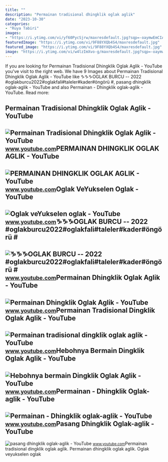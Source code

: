 ```yaml
---
title: ""
description: "Permainan tradisional dhingklik oglak aglik"
date: "2023-10-30"
categories:
- "Ruya Tabiri"
images:
- "https://i.ytimg.com/vi/yf60PycSjrw/maxresdefault.jpg?sqp=-oaymwEmCIAKENAF8quKqQMa8AEB-AH-CYAC0AWKAgwIABABGGUgXShQMA8=&amp;rs=AOn4CLAH-a5ecsrab5mKILn3GVOJZcIASA"
featuredImage: "https://i.ytimg.com/vi/9F88YXQb4S4/maxresdefault.jpg"
featured_image: "https://i.ytimg.com/vi/9F88YXQb4S4/maxresdefault.jpg"
image: "https://i.ytimg.com/vi/w4lzImXvo-g/maxresdefault.jpg?sqp=-oaymwEmCIAKENAF8quKqQMa8AEB-AH-CYAC0AWKAgwIABABGGUgXyhSMA8=&amp;rs=AOn4CLBz13UHUF4Xbx8vxhTQ0aO7OmALQg"
---
```


If you are looking for Permainan Tradisional Dhingklik Oglak Aglik - YouTube you've visit to the right web. We have 9 Images about Permainan Tradisional Dhingklik Oglak Aglik - YouTube like ♑♑♑OGLAK BURCU -- 2022 #oglakburcu2022#oglakfali#taleler#kader#öngörü #, pasang dhingklik oglak-aglik - YouTube and also Permainan - Dhingklik oglak-aglik - YouTube. Read more:

Permainan Tradisional Dhingklik Oglak Aglik - YouTube
-----------------------------------------------------

 ![Permainan Tradisional Dhingklik Oglak Aglik - YouTube](https://i.ytimg.com/vi/kmwtHLSwwTI/maxresdefault.jpg) <small>www.youtube.com</small>PERMAINAN DHINGKLIK OGLAK AGLIK - YouTube
-----------------------------------------

 ![PERMAINAN DHINGKLIK OGLAK AGLIK - YouTube](https://i.ytimg.com/vi/9F88YXQb4S4/maxresdefault.jpg) <small>www.youtube.com</small>Oglak VeYukselen Oglak - YouTube
--------------------------------

 ![Oglak veYukselen oglak - YouTube](https://i.ytimg.com/vi/w4lzImXvo-g/maxresdefault.jpg?sqp=-oaymwEmCIAKENAF8quKqQMa8AEB-AH-CYAC0AWKAgwIABABGGUgXyhSMA8=&rs=AOn4CLBz13UHUF4Xbx8vxhTQ0aO7OmALQg) <small>www.youtube.com</small>♑♑♑OGLAK BURCU -- 2022 #oglakburcu2022#oglakfali#taleler#kader#öngörü #
-----------------------------------------------------------------------

 ![♑♑♑OGLAK BURCU -- 2022 #oglakburcu2022#oglakfali#taleler#kader#öngörü #](https://i.ytimg.com/vi/wiC3rEo7cmU/maxresdefault.jpg) <small>www.youtube.com</small>Permainan Dhingklik Oglak Aglik - YouTube
-----------------------------------------

 ![Permainan Dhingklik Oglak Aglik - YouTube](https://i.ytimg.com/vi/RHnoL0DMXjY/maxresdefault.jpg) <small>www.youtube.com</small>Permainan Tradisional Dingklik Oglak Aglik - YouTube
----------------------------------------------------

 ![Permainan tradisional dingklik oglak aglik - YouTube](https://i.ytimg.com/vi/3UtwKH2pFGM/maxresdefault.jpg) <small>www.youtube.com</small>Hebohnya Bermain Dingklik Oglak Aglik - YouTube
-----------------------------------------------

 ![Hebohnya bermain Dingklik Oglak Aglik - YouTube](https://i.ytimg.com/vi/9zCPAURoDWs/maxresdefault.jpg) <small>www.youtube.com</small>Permainan - Dhingklik Oglak-aglik - YouTube
-------------------------------------------

 ![Permainan - Dhingklik oglak-aglik - YouTube](https://i.ytimg.com/vi/ZoVcq7fH9l0/maxresdefault.jpg) <small>www.youtube.com</small>Pasang Dhingklik Oglak-aglik - YouTube
--------------------------------------

 ![pasang dhingklik oglak-aglik - YouTube](https://i.ytimg.com/vi/yf60PycSjrw/maxresdefault.jpg?sqp=-oaymwEmCIAKENAF8quKqQMa8AEB-AH-CYAC0AWKAgwIABABGGUgXShQMA8=&rs=AOn4CLAH-a5ecsrab5mKILn3GVOJZcIASA) <small>www.youtube.com</small>Permainan tradisional dingklik oglak aglik. Permainan dhingklik oglak aglik. Oglak veyukselen oglak
